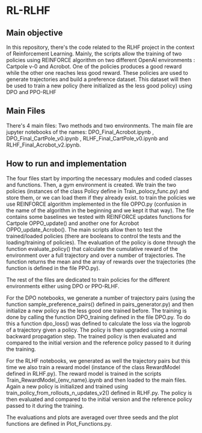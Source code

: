 # RL-RLHF

## Main objective
In this repository, there's the code related to the RLHF project in the context of Reinforcement Learning. Mainly, the scripts allow the training of two policies using REINFORCE algorithm on two different OpenAI environments : Cartpole v-0 and Acrobot. One of the policies produces a good reward while the other one reaches less good reward. These policies are used to generate trajectories and build a preference dataset. This dataset will then be used to train a new policy (here initialized as the less good policy) using DPO and PPO-RLHF

## Main Files
There's 4 main files: Two methods and two environments. The main file are jupyter notebooks of the names: DPO_Final_Acrobot.ipynb , DPO_Final_CartPole_v0.ipynb , RLHF_Final_CartPole_v0.ipynb and RLHF_Final_Acrobot_v2.ipynb. 

## How to run and implementation
The four files start by importing the necessary modules and coded classes and functions. Then, a gym environment is created. We train the two policies (instances of the class Policy define in Train_polocy_func.py) and store them, or we can load them if they already exist. to train the policies we use REINFORCE algorithm implemented in the file OPPO.py (confusion in the name of the algorithm in the beginning and we kept it that way). The file contains some baselines we tested with REINFORCE updates functions for Cartpole OPPO_update() and another one for Acrobot OPPO_update_Acrobo().
The main scripts allow then to test the trained/loaded policies (there are booleans to control the tests and the loading/training of policies). The evaluation of the policy is done through the function evaluate_policy() that calculate the cumulative reward of the environment over a full trajectory and over a number of trajectories. The function returns the mean and the array of rewards over the trajectories (the function is defined in the file PPO.py).

The rest of the files are dedicated to train policies for the different environments either using DPO or PPO-RLHF. 

For the DPO notebooks, we generate a number of trajectory pairs (using the function sample_preference_pairs() defined in pairs_generator.py) and then initialize a new policy as the less good one trained before. The training is done by calling the function DPO_training defined in the file DPO.py. To do this a function dpo_loss() was defined to calculate the loss via the logprob of a trajectory given a policy. The policy is then upgraded using a normal backward propagation step. The trained policy is then evaluated and compared to the initial version and the reference policy passed to it during the training.

For the RLHF notebooks, we generated as well the trajectory pairs but this time we also train a reward model (instance of the class RewardModel defined in RLHF.py). The reward model is trained in the scripts Train_RewardModel_{env_name}.ipynb and then loaded to the main files. Again a new policy is initialized and trained using train_policy_from_rollouts_n_updates_v2() defined in RLHF.py. The policy is then evaluated and compared to the initial version and the reference policy passed to it during the training.

The evaluations and plots are averaged over three seeds and the plot functions are defined in Plot_Functions.py.

